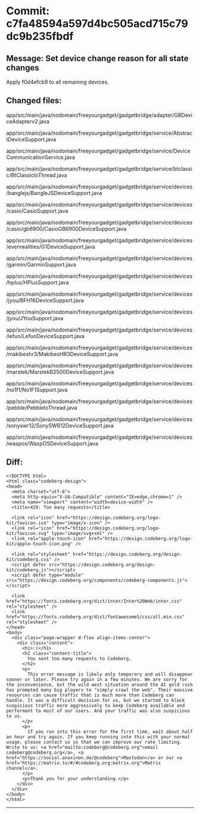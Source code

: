 # Commit: c7fa48594a597d4bc505acd715c79dc9b235fbdf
## Message: Set device change reason for all state changes

Apply f0d4efcb9 to all remaining devices.
## Changed files:
app/src/main/java/nodomain/freeyourgadget/gadgetbridge/adapter/GBDeviceAdapterv2.java

app/src/main/java/nodomain/freeyourgadget/gadgetbridge/service/AbstractDeviceSupport.java

app/src/main/java/nodomain/freeyourgadget/gadgetbridge/service/DeviceCommunicationService.java

app/src/main/java/nodomain/freeyourgadget/gadgetbridge/service/btclassic/BtClassicIoThread.java

app/src/main/java/nodomain/freeyourgadget/gadgetbridge/service/devices/banglejs/BangleJSDeviceSupport.java

app/src/main/java/nodomain/freeyourgadget/gadgetbridge/service/devices/casio/CasioSupport.java

app/src/main/java/nodomain/freeyourgadget/gadgetbridge/service/devices/casio/gb6900/CasioGB6900DeviceSupport.java

app/src/main/java/nodomain/freeyourgadget/gadgetbridge/service/devices/evenrealities/G1DeviceSupport.java

app/src/main/java/nodomain/freeyourgadget/gadgetbridge/service/devices/garmin/GarminSupport.java

app/src/main/java/nodomain/freeyourgadget/gadgetbridge/service/devices/hplus/HPlusSupport.java

app/src/main/java/nodomain/freeyourgadget/gadgetbridge/service/devices/jyou/BFH16DeviceSupport.java

app/src/main/java/nodomain/freeyourgadget/gadgetbridge/service/devices/jyou/JYouSupport.java

app/src/main/java/nodomain/freeyourgadget/gadgetbridge/service/devices/lefun/LefunDeviceSupport.java

app/src/main/java/nodomain/freeyourgadget/gadgetbridge/service/devices/makibeshr3/MakibesHR3DeviceSupport.java

app/src/main/java/nodomain/freeyourgadget/gadgetbridge/service/devices/marstek/MarstekB2500DeviceSupport.java

app/src/main/java/nodomain/freeyourgadget/gadgetbridge/service/devices/no1f1/No1F1Support.java

app/src/main/java/nodomain/freeyourgadget/gadgetbridge/service/devices/pebble/PebbleIoThread.java

app/src/main/java/nodomain/freeyourgadget/gadgetbridge/service/devices/sonyswr12/SonySWR12DeviceSupport.java

app/src/main/java/nodomain/freeyourgadget/gadgetbridge/service/devices/waspos/WaspOSDeviceSupport.java

## Diff:
```
<!DOCTYPE html>
<html class="codeberg-design">
<head>
  <meta charset="utf-8">
  <meta http-equiv="X-UA-Compatible" content="IE=edge,chrome=1" />
  <meta name="viewport" content="width=device-width" />
  <title>429: Too many requests</title>
  
  <link rel="icon" href="https://design.codeberg.org/logo-kit/favicon.ico" type="image/x-icon" />
  <link rel="icon" href="https://design.codeberg.org/logo-kit/favicon.svg" type="image/svg+xml" />
  <link rel="apple-touch-icon" href="https://design.codeberg.org/logo-kit/apple-touch-icon.png" />

  <link rel="stylesheet" href="https://design.codeberg.org/design-kit/codeberg.css" />
  <script defer src="https://design.codeberg.org/design-kit/codeberg.js"></script>
  <script defer type="module" src="https://design.codeberg.org/components/codeberg-components.js"></script>

  <link href="https://fonts.codeberg.org/dist/inter/Inter%20Web/inter.css" rel="stylesheet" />
  <link href="https://fonts.codeberg.org/dist/fontawesome5/css/all.min.css" rel="stylesheet" />
</head>
<body>
  <div class="page-wrapper d-flex align-items-center"> 
    <div class="content">
      <h1>:(</h1>
      <h2 class="content-title">
        You sent too many requests to Codeberg.
      </h2>
      <p>
        This error message is likely only temporary and will disappear sooner or later. Please try again in a few minutes. We are sorry for the inconvenience, but the wild west situation around the AI gold rush has prompted many big players to "simply crawl the web". Their massive resources can cause traffic that is much more than Codeberg can handle. It was a difficult decision for us, but we started to block suspicious traffic more aggressively to keep Codeberg available and performant to most of our users. And your traffic was also suspicious to us.
      </p>
      <p>
        If you run into this error for the first time, wait about half an hour and try again. If you keep running into this with your normal usage, please contact us so that we can improve our rate limiting. Write to us: <a href="mailto:codeberg@codeberg.org">email codeberg@codeberg.org</a>, <a href="https://social.anoxinon.de/@codeberg">Mastodon</a> or our <a href="https://matrix.to/#/#codeberg.org:matrix.org">Matrix channel</a>.
      </p>
      <p>Thank you for your understanding.</p>
    </div>
  </div>
</body>
</html>
```
-----------------------------------
